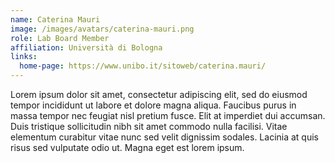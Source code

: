 ```yaml
---
name: Caterina Mauri
image: /images/avatars/caterina-mauri.png
role: Lab Board Member
affiliation: Università di Bologna
links:
  home-page: https://www.unibo.it/sitoweb/caterina.mauri/
---
```


Lorem ipsum dolor sit amet, consectetur adipiscing elit, sed do eiusmod
tempor incididunt ut labore et dolore magna aliqua.
Faucibus purus in massa tempor nec feugiat nisl pretium fusce.
Elit at imperdiet dui accumsan.
Duis tristique sollicitudin nibh sit amet commodo nulla facilisi.
Vitae elementum curabitur vitae nunc sed velit dignissim sodales.
Lacinia at quis risus sed vulputate odio ut.
Magna eget est lorem ipsum.
